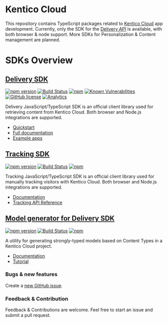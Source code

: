 # Kentico Cloud

This repository contains TypeScript packages related to [Kentico Cloud](https://kenticocloud.com/) app development. Currently, only the SDK for the [Delivery API](https://developer.kenticocloud.com/docs/getting-content) is available, with both browser & node support. More SDKs for Personalization & Content management are planned.

# SDKs Overview

## [Delivery SDK](https://github.com/Enngage/KenticoCloudDeliveryTypeScriptSDK/tree/master/packages/delivery)

[![npm version](https://badge.fury.io/js/kentico-cloud-delivery.svg)](https://www.npmjs.com/package/kentico-cloud-delivery)
[![Build Status](https://api.travis-ci.org/Enngage/kentico-cloud-js.svg?branch=master)](https://travis-ci.org/Enngage/kentico-cloud-js)
[![npm](https://img.shields.io/npm/dt/kentico-cloud-delivery.svg)](https://www.npmjs.com/package/kentico-cloud-delivery)
[![Known Vulnerabilities](https://snyk.io/test/github/enngage/kentico-cloud-js/badge.svg)](https://snyk.io/test/github/enngage/kentico-cloud-js)
[![GitHub license](https://img.shields.io/github/license/Enngage/kentico-cloud-js.svg)](https://github.com/Enngage/kentico-cloud-js)
[![Analytics](https://ga-beacon.appspot.com/UA-69014260-4/Enngage/kentico-cloud-js?pixel)](https://github.com/igrigorik/ga-beacon)

Delivery JavaScript/TypeScript SDK is an official client library used for retrieving content from Kentico Cloud. Both browser and Node.js integrations are supported.

* [Quickstart](https://github.com/Enngage/kentico-cloud-js/tree/master/packages/delivery)
* [Full documentation](https://github.com/Enngage/kentico-cloud-js/blob/master/doc/delivery.md)
* [Example apps](https://github.com/Enngage/kentico-cloud-js/tree/master/examples)



## [Tracking SDK](https://github.com/Enngage/kentico-cloud-js/tree/master/packages/tracking)

[![npm version](https://badge.fury.io/js/kentico-cloud-tracking.svg)](https://www.npmjs.com/package/kentico-cloud-tracking)
[![Build Status](https://api.travis-ci.org/Enngage/kentico-cloud-js.svg?branch=master)](https://travis-ci.org/Enngage/kentico-cloud-tracking)
[![npm](https://img.shields.io/npm/dt/kentico-cloud-tracking.svg)](https://www.npmjs.com/package/kentico-cloud-tracking)

Tracking JavaScript/TypeScript SDK is an official client library used for manually tracking visitors with Kentico Cloud. Both browser and Node.js integrations are supported.

* [Documentation](https://github.com/Enngage/kentico-cloud-js/tree/master/packages/tracking)
* [Tracking API Reference](https://developer.kenticocloud.com/v1/reference#tracking-api)


## [Model generator for Delivery SDK](https://github.com/Enngage/kentico-cloud-js/tree/master/packages/model-generator)

[![npm version](https://badge.fury.io/js/kentico-cloud-model-generator-utility.svg)](https://www.npmjs.com/package/kentico-cloud-model-generator-utility)
[![Build Status](https://api.travis-ci.org/Enngage/kentico-cloud-js.svg?branch=master)](https://travis-ci.org/Enngage/kentico-cloud-js)
[![npm](https://img.shields.io/npm/dt/kentico-cloud-model-generator-utility.svg)](https://www.npmjs.com/package/kentico-cloud-model-generator-utility)

A utility for generating strongly-typed models based on Content Types in a Kentico Cloud project.

* [Documentation](https://github.com/Enngage/kentico-cloud-js/tree/master/packages/model-generator)
* [Tutorial](https://developer.kenticocloud.com/docs/strongly-typed-models)


### Bugs & new features

Create a [new GitHub issue](https://github.com/Enngage/kentico-cloud-js/issues/new).

### Feedback & Contribution

Feedback & Contributions are welcome. Feel free to start an issue and submit a pull request.
